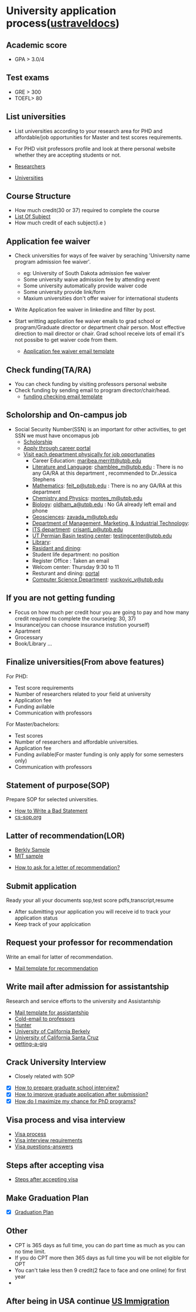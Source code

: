 # University application process([ustraveldocs](https://www.ustraveldocs.com/))

## Academic score

* GPA > 3.0/4

## Test exams 

* GRE > 300
* TOEFL> 80


## List universities 

* List universities according to your research area for PHD and affordable/job opportunities for Master and test scores requirements.
* For PHD visit professors profile and look at there personal website whether they are accepting students or not.

* [Researchers](https://github.com/MadanBaduwal/university-application-process/blob/main/cv-researchers.md)
* [Universities](https://github.com/MadanBaduwal/university-application-process/blob/main/universities.md)

## Course Structure
* How much credit(30 or 37) required to complete the course
* [List Of Subject](https://www.utpb.edu/academics/programs/computer-science/ms-computer-science)
* How much credit of each subject(i.e )

## Application fee waiver

* Check universities for ways of fee waiver by seraching 'University name program admission fee waiver'. 
    * eg: University of South Dakota admission fee waiver
    * Some university waive admission fee by attending event
    * Some university automatically provide waiver code
    * Some university provide link/form
    * Maxium universities don't offer waiver for international students

* Write Application fee waiver in linkedine and filter by post.
 

* Start writting application fee waiver emails to grad school or program/Graduate director or department chair person. Most effective direction to mail director or chair. Grad school receive lots of email it's not possibe to get waiver code from them.

    * [Application fee waiver email template](https://github.com/MadanBaduwal/university-application-process/blob/main/application-fee-waiver.md)


## Check funding(TA/RA)

* You can check funding by visiting professors personal website 
* Check funding by sending email to program director/chair/head.
   * [funding checking email template](https://github.com/MadanBaduwal/university-application-process/blob/main/funding-available-at-university.md)

## Scholorship and On-campus job
- Social Security Number(SSN) is an important for other activities, to get SSN we must have oncomapus job
    * [Scholorship](https://www.utpb.edu/admissions-aid/scholarships/index)
    * [Apply through career portal](https://www.utpb.edu/university-offices/human-resources/index)
    * [Visit each department physically for job opportunaties](https://www.utpb.edu/academics/colleges/department-index)
        * Career Education: maribea.merritt@utpb.edu
        * [Literature and Language](https://www.utpb.edu/academics/colleges/arts-sciences/departments/literature-language/index): chamblee_m@utpb.edu : There is no any GA/RA at this department , recommended to Dr.Jessica Stephens
        * [Mathematics](https://www.utpb.edu/academics/colleges/arts-sciences/departments/mathematics/index): feit_p@utpb.edu : There is no any GA/RA at this department
        * [Chemistry and Physics](https://www.utpb.edu/academics/colleges/arts-sciences/departments/chemistry/index): montes_m@utpb.edu
        * [Biology](https://www.utpb.edu/academics/colleges/arts-sciences/departments/biology/index): oldham_a@utpb.edu : No GA already left email and phone
        * [Geosciences](https://www.utpb.edu/academics/colleges/arts-sciences/departments/geosciences/index): zavada_m@utpb.edu
        * [Department of Management, Marketing, & Industrial Technology](https://www.utpb.edu/academics/colleges/business/departments/management-marketing-industrial-tech/index): 
        * [ITS department](https://www.utpb.edu/university-offices/information-technology/index): crisanti_p@utpb.edu
        * [UT Permian Basin testing center](https://www.utpb.edu/academics/advising-and-support/testing-center/index): testingcenter@utpb.edu
        * [Library](https://www.utpb.edu/library/index):
        * [Rasidant and dining](https://www.utpb.edu/life-at-utpb/housing-and-dining/index): 
        * Student life department: no position
        * Register Office : Taken an email
        * Welcom center: Thursday 9:30 to 11
        * Resturant and dining: [portal](https://jobs.compassgroupcareers.com/search/)
        * [Computer Science Department](https://www.utpb.edu/academics/colleges/arts-sciences/departments/computer-science/index): vuckovic_v@utpb.edu

## If you are not getting funding 

* Focus on how much per credit hour you are going to pay and how many credit required to complete the course(eg: 30, 37)
* Insurance(you can choose insurance instution  yourself)
* Apartment
* Grocessary 
* Book/Library ... 

	
## Finalize universities(From above features)

For PHD:
* Test score requirements
* Number of researchers related to your field at university
* Application fee
* Funding avilable
* Communication with professors

For Master/bachelors:
* Test scores
* Number of researchers and affordable universities.
* Application fee
* Funding avilable(For master funding is only apply for some semesters only)
* Communication with professors

## Statement of purpose(SOP)
Prepare SOP for selected universities.
*  [How to Write a Bad Statement](http://www.cs.cmu.edu/~pavlo/blog/2015/10/how-to-write-a-bad-statement-for-a-computer-science-phd-admissions-application.html?fbclid=IwAR0m9XcJ-8teKsEIvoLDZ4HbwfNOXEq-w8JBNvKVsbM5A2vMNSF1V4xCmGU)
*  [cs-sop.org](https://cs-sop.org/)

## Latter of recommendation(LOR)

*  [Berkly Sample](https://gsi.berkeley.edu/media/sample-recommendation-letter.pdf)
*  [MIT sample](https://mitadmissions.org/apply/parents-educators/writingrecs/)
- [How to ask for a letter of recommendation?](https://twitter.com/jbhuang0604/status/1522072974068703233)
## Submit application
Ready your all your documents sop,test score pdfs,transcript,resume

- After submitting your application you will receive id to track your application status
- Keep track of your applcication 


## Request your professor for recommendation

Write an email for latter of recommendation.
 
*  [Mail template for recommendation](https://github.com/MadanBaduwal/university-application-process/blob/main/recommendation-email.md)


## Write mail after admission for assistantship
Research and service efforts to the university and Assistantship

*  [Mail template for assistantship](https://github.com/MadanBaduwal/university-application-process/blob/main/email-for-assistantship.md)
*  [Cold-email to professors](https://github.com/MadanBaduwal/university-application-process/blob/main/cold-email.md)
*  [Hunter](https://www.hunter.cuny.edu/ugresearch/repository/files/Approaching%20a%20Faculty%20Member.pdf)
*  [University of California Berkely](https://research.berkeley.edu/how-cold-email-professor)
*  [University of California Santa Cruz](https://ugr.ue.ucsc.edu/email)	
*  [getting-a-gig](https://github.com/cassidoo/getting-a-gig)


## Crack University Interview

- Closely related with SOP

- [X] [How to prepare graduate school interview?](https://twitter.com/jbhuang0604/status/1482238901595127808)
- [X] [How to improve graduate application after submission?](https://twitter.com/jbhuang0604/status/1472410988322377732)
- [X] [How do I maximize my chance for PhD programs?](https://twitter.com/jbhuang0604/status/1425204888301150208)

## Visa process and visa interview

*  [Visa process](https://github.com/MadanBaduwal/people-in-computer-vision/blob/main/visa_processing.md)
*  [Visa interview requirements](https://github.com/MadanBaduwal/people-in-computer-vision/blob/main/visa-interview-requirments.md)
*  [Visa questions-answers](https://github.com/MadanBaduwal/people-in-computer-vision/blob/main/visa_interview_questions.md)

## Steps after accepting visa

*  [Steps after accepting visa](https://github.com/MadanBaduwal/university-application-process/blob/main/after-visa-accepted.md)

## Make Graduation Plan

- [X] [Graduation Plan](https://docs.google.com/spreadsheets/d/1zr_NHsugE6XoFxN1l7Ei_Oeog2ya9B53uJOFCrW-7tM/edit?usp=share_link)

## Other

* CPT is 365 days as full time, you can do part time as much as you can no time limit.
* If you do CPT more then 365 days as full time you will be not eligible for OPT
* You can't take less then 9 credit(2 face to face and one online) for first year
* 

## After being in USA continue [US Immigration](https://github.com/madanbaduwal/usa-immigration)
